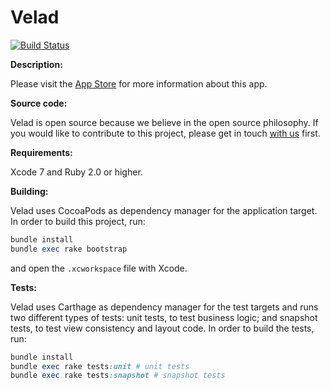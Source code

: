 Velad
=====

[![Build Status](https://travis-ci.org/AvanzadaCatolica/Velad-iOS.svg?branch=master)](https://travis-ci.org/AvanzadaCatolica/Velad-iOS)

__Description:__

Please visit the [App Store]() for more information about this app.

__Source code:__

Velad is open source because we believe in the open source philosophy. If you would like to contribute to this project, please get in touch [with us](mailto:mlopez@avanzadacatolica.org) first.

__Requirements:__

Xcode 7 and Ruby 2.0 or higher.

__Building:__

Velad uses CocoaPods as dependency manager for the application target. In order to build this project, run:

```ruby
bundle install
bundle exec rake bootstrap
```

and open the `.xcworkspace` file with Xcode.

__Tests:__

Velad uses Carthage as dependency manager for the test targets and runs two different types of tests: unit tests, to test business logic; and snapshot tests, to test view consistency and layout code. In order to build the tests, run:

```ruby
bundle install
bundle exec rake tests:unit # unit tests
bundle exec rake tests:snapshot # snapshot tests
```
